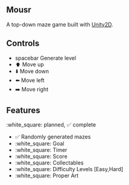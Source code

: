 Mousr
-----

A top-down maze game built with [Unity2D](http://unity3d.com/unity/whats-new).

Controls
--------
- spacebar Generate level
- :arrow_up: Move up
- :arrow_down: Move down
- :arrow_left: Move left
- :arrow_right: Move right

Features
--------
:white_square: planned, :white_check_mark: complete

- :white_check_mark: Randomly generated mazes
- :white_square: Goal
- :white_square: Timer
- :white_square: Score
- :white_square: Collectables
- :white_square: Difficulty Levels [Easy,Hard]
- :white_square: Proper Art
